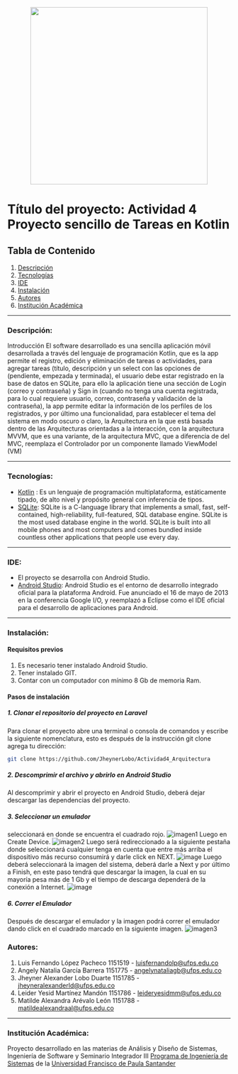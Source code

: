 <p align="center"><a href="https://kotlinlang.org/" target="_blank"><img src="https://developer.android.com/static/codelabs/basic-android-kotlin-compose-first-program/img/3bbebda874e6003b.png?hl=es-419" width="400"></a></p>

# Título del proyecto: Actividad 4 Proyecto sencillo de Tareas en Kotlin

## Tabla de Contenido
1. [Descripción](#descripción)
2. [Tecnologías](#tecnologías)
3. [IDE](#ide)
4. [Instalación](#instalación)
5. [Autores](#autores)
6. [Institución Académica](#institución-académica)

___
### Descripción: 

Introducción
El software desarrollado es una sencilla aplicación móvil desarrollada a través del lenguaje de programación Kotlin, que es la app permite el registro, edición y eliminación de tareas o actividades, para agregar tareas (título, descripción y un select con las opciones de (pendiente, empezada y terminada), el usuario debe estar registrado en la base de datos en SQLite, para ello la aplicación tiene una sección de Login (correo y contraseña) y Sign in (cuando no tenga una cuenta registrada, para lo cual requiere usuario, correo, contraseña y validación de la contraseña), la app permite editar la información de los perfiles de los registrados, y por último una funcionalidad, para establecer el tema del sistema en modo oscuro o claro, la Arquitectura en la que está basada dentro de las Arquitecturas orientadas a la interacción, con la arquitectura MVVM, que es una variante, de la arquitectura MVC, que a diferencia de del MVC, reemplaza el Controlador por un componente llamado ViewModel (VM)



___
### Tecnologías:

- [Kotlin](https://www.youtube.com/watch?v=Y0tcdQ7Nfqk "Kotlin") : Es un lenguaje de programación multiplataforma, estáticamente tipado, de alto nivel y propósito general con inferencia de tipos. 
- [SQLite](https://sqlite.org/index.html "SQLite"): SQLite is a C-language library that implements a small, fast, self-contained, high-reliability, full-featured, SQL database engine. SQLite is the most used database engine in the world. SQLite is built into all mobile phones and most computers and comes bundled inside countless other applications that people use every day.

___
### IDE:

- El proyecto se desarrolla con Android Studio.
- [Android Studio](https://developer.android.com/studio "Android Studio"): Android Studio es el entorno de desarrollo integrado oficial para la plataforma Android. Fue anunciado el 16 de mayo de 2013 en la conferencia Google I/O, y reemplazó a Eclipse como el IDE oficial para el desarrollo de aplicaciones para Android.

___
### Instalación:

#### Requisitos previos
1. Es necesario tener instalado Android Studio.
2. Tener instalado GIT.
3. Contar con un computador con mínimo 8 Gb de memoria Ram.

#### Pasos de instalación

##### 1. Clonar el repositorio del proyecto en Laravel
Para clonar el proyecto abre una terminal o consola de comandos y escribe la siguiente nomenclatura, esto es después de la instrucción git clone agrega tu dirección:
```sh
git clone https://github.com/JheynerLobo/Actividad4_Arquitectura
```

##### 2. Descomprimir el archivo y abrirlo en Android Studio

Al descomprimir y abrir el proyecto en Android Studio, deberá dejar descargar las dependencias del proyecto.

##### 3. Seleccionar un emulador
seleccionará en donde se encuentra el cuadrado rojo.
![imagen1](https://github.com/JheynerLobo/Actividad4_Arquitectura/assets/84026784/1444c820-5302-4b20-b415-f904ad5deed9)
Luego en Create Device.
![imagen2](https://github.com/JheynerLobo/Actividad4_Arquitectura/assets/84026784/832be94f-3a04-4878-9469-5709dce571d4)
Luego será redireccionado a la siguiente pestaña donde seleccionará cualquier tenga en cuenta que entre más arriba el dispositivo más recurso consumirá y darle click en NEXT.
![image](https://github.com/JheynerLobo/Actividad4_Arquitectura/assets/84026784/4d579321-4bed-44bb-b47a-c0a582c777d9)
Luego deberá seleccionará la imagen del sistema, deberá darle a Next y por último a Finish, en este paso tendrá que descargar la imagen, la cual en su mayoría pesa más de 1 Gb y el tiempo de descarga dependerá de la conexión a Internet.
![image](https://github.com/JheynerLobo/Actividad4_Arquitectura/assets/84026784/a343fa2a-2b73-40d3-80de-6d364840f060)
##### 6. Correr el Emulador
Después de descargar el emulador y la imagen podrá correr el emulador dando click en el cuadrado marcado en la siguiente imagen.
![imagen3](https://github.com/JheynerLobo/Actividad4_Arquitectura/assets/84026784/fe6aa2f6-45fd-4942-aa20-fb21caccd689)
### Autores:
1. Luis Fernando López Pacheco 1151519 - luisfernandolp@ufps.edu.co
2. Angely Natalia García Barrera 1151775 - angelynataliagb@ufps.edu.co
3. Jheyner Alexander Lobo Duarte 1151785 - jheyneralexanderld@ufps.edu.co
4. Leider Yesid Martínez Mandón 1151786 - leideryesidmm@ufps.edu.co
5. Matilde Alexandra Arévalo León 1151788 - matildealexandraal@ufps.edu.co
___
### Institución Académica:
Proyecto desarrollado en las materias de Análisis y Diseño de Sistemas, Ingeniería de Software y Seminario Integrador III [Programa de Ingeniería de Sistemas](https://ingsistemas.cloud.ufps.edu.co/ "Programa de Ingeniería de Sistemas") de la [Universidad Francisco de Paula Santander](https://ww2.ufps.edu.co/ "Universidad Francisco de Paula Santander")
